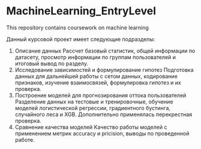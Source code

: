 # MachineLearning_EntryLevel
This repository contains coursework on machine learning

Данный курсовой проект имеет следующие подразделы:
1. Описание данных 
Рассчет базовый статистик, общей информации по датасету, просмотр информации по группам пользователей и итоговый вывод по разделу.
2. Исследование зависимостей и формулирование гипотез
Подготовка данных для дальнейшей работы с сетом данных, кодирование признаков, изучение взаимосвязей, формулировка гипотез и их проверка.
3. Построение моделей для прогнозирования оттока пользователей
Разделение данных на тестовые и тренировочные, обучение моделей логистической регрессии, градиентного бустинга, случайного леса и XGB. Дополнительно применялась перекрестная проверка.
4. Сравнение качества моделей
Качество работы моделей с применением метрик accuracy и pricision, выводы по проведенной работе.
